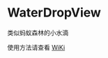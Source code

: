 # WaterDropView
类似蚂蚁森林的小水滴

使用方法请查看 [WiKi](https://github.com/Klosw/WaterDropView/wiki/Android--WaterDropView?_blank)
